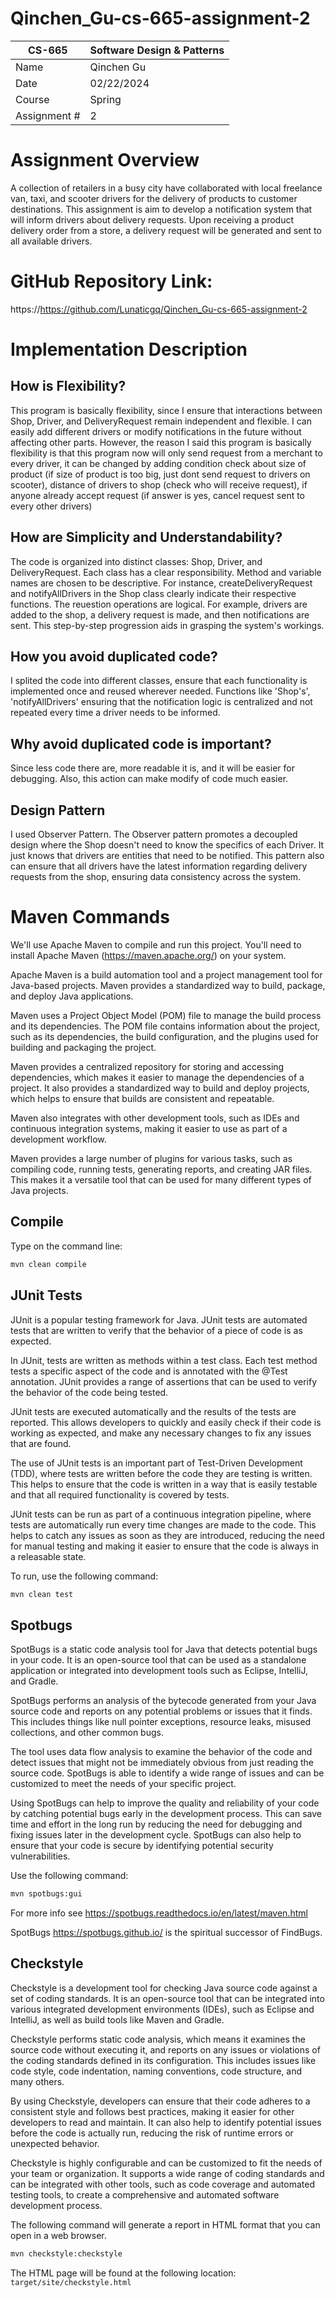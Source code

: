 # Qinchen_Gu-cs-665-assignment-2

| CS-665       | Software Design & Patterns |
|--------------|----------------------------|
| Name         | Qinchen Gu                 |
| Date         | 02/22/2024                 |
| Course       | Spring                     |
| Assignment # | 2                          |

# Assignment Overview
A collection of retailers in a busy city have collaborated with local freelance van, taxi, and
scooter drivers for the delivery of products to customer destinations. This assignment is aim to develop a
notification system that will inform drivers about delivery requests. Upon receiving a product
delivery order from a store, a delivery request will be generated and sent to all available
drivers.

# GitHub Repository Link:
https://https://github.com/Lunaticgq/Qinchen_Gu-cs-665-assignment-2

# Implementation Description 
## How is Flexibility?
This program is basically flexibility, since I ensure that interactions between Shop, Driver, and DeliveryRequest 
remain independent and flexible. I can easily add different drivers or modify notifications in the future without 
affecting other parts. However, the reason I said this program is basically flexibility is that this program now will 
only send request from a merchant to every driver, it can be changed by adding condition check about size of product 
(if size of product is too big, just dont send request to drivers on scooter), distance of drivers to shop (check who 
will receive request), if anyone already accept request (if answer is yes, cancel request sent to every other drivers)

## How are Simplicity and Understandability?
The code is organized into distinct classes: Shop, Driver, and DeliveryRequest. Each class has a clear responsibility. Method and variable names are chosen to be descriptive. For instance, createDeliveryRequest and notifyAllDrivers in the Shop class clearly indicate their respective functions. The reuestion operations are logical. For example, drivers are added to the shop, a delivery request is made, and then notifications are sent. This step-by-step progression aids in grasping the system's workings.

## How you avoid duplicated code?
I splited the code into different classes, ensure that each functionality is implemented once and reused wherever needed.  Functions like 'Shop's', 'notifyAllDrivers' ensuring that the notification logic is centralized and not repeated every time a driver needs to be informed.

## Why avoid duplicated code is important?
Since less code there are, more readable it is, and it will be easier for debugging. Also, this action can make modify
of code much easier.

## Design Pattern
I used Observer Pattern. The Observer pattern promotes a decoupled design where the Shop doesn't need to know the specifics of each Driver. It just knows that drivers are entities that need to be notified. This pattern also can ensure that all drivers have the latest information regarding delivery requests from the shop, ensuring data consistency across the system.


# Maven Commands

We'll use Apache Maven to compile and run this project. You'll need to install Apache Maven (https://maven.apache.org/) on your system. 

Apache Maven is a build automation tool and a project management tool for Java-based projects. Maven provides a standardized way to build, package, and deploy Java applications.

Maven uses a Project Object Model (POM) file to manage the build process and its dependencies. The POM file contains information about the project, such as its dependencies, the build configuration, and the plugins used for building and packaging the project.

Maven provides a centralized repository for storing and accessing dependencies, which makes it easier to manage the dependencies of a project. It also provides a standardized way to build and deploy projects, which helps to ensure that builds are consistent and repeatable.

Maven also integrates with other development tools, such as IDEs and continuous integration systems, making it easier to use as part of a development workflow.

Maven provides a large number of plugins for various tasks, such as compiling code, running tests, generating reports, and creating JAR files. This makes it a versatile tool that can be used for many different types of Java projects.

## Compile
Type on the command line: 

```bash
mvn clean compile
```



## JUnit Tests
JUnit is a popular testing framework for Java. JUnit tests are automated tests that are written to verify that the behavior of a piece of code is as expected.

In JUnit, tests are written as methods within a test class. Each test method tests a specific aspect of the code and is annotated with the @Test annotation. JUnit provides a range of assertions that can be used to verify the behavior of the code being tested.

JUnit tests are executed automatically and the results of the tests are reported. This allows developers to quickly and easily check if their code is working as expected, and make any necessary changes to fix any issues that are found.

The use of JUnit tests is an important part of Test-Driven Development (TDD), where tests are written before the code they are testing is written. This helps to ensure that the code is written in a way that is easily testable and that all required functionality is covered by tests.

JUnit tests can be run as part of a continuous integration pipeline, where tests are automatically run every time changes are made to the code. This helps to catch any issues as soon as they are introduced, reducing the need for manual testing and making it easier to ensure that the code is always in a releasable state.

To run, use the following command:
```bash
mvn clean test
```


## Spotbugs 

SpotBugs is a static code analysis tool for Java that detects potential bugs in your code. It is an open-source tool that can be used as a standalone application or integrated into development tools such as Eclipse, IntelliJ, and Gradle.

SpotBugs performs an analysis of the bytecode generated from your Java source code and reports on any potential problems or issues that it finds. This includes things like null pointer exceptions, resource leaks, misused collections, and other common bugs.

The tool uses data flow analysis to examine the behavior of the code and detect issues that might not be immediately obvious from just reading the source code. SpotBugs is able to identify a wide range of issues and can be customized to meet the needs of your specific project.

Using SpotBugs can help to improve the quality and reliability of your code by catching potential bugs early in the development process. This can save time and effort in the long run by reducing the need for debugging and fixing issues later in the development cycle. SpotBugs can also help to ensure that your code is secure by identifying potential security vulnerabilities.

Use the following command:

```bash
mvn spotbugs:gui 
```

For more info see 
https://spotbugs.readthedocs.io/en/latest/maven.html

SpotBugs https://spotbugs.github.io/ is the spiritual successor of FindBugs.


## Checkstyle 

Checkstyle is a development tool for checking Java source code against a set of coding standards. It is an open-source tool that can be integrated into various integrated development environments (IDEs), such as Eclipse and IntelliJ, as well as build tools like Maven and Gradle.

Checkstyle performs static code analysis, which means it examines the source code without executing it, and reports on any issues or violations of the coding standards defined in its configuration. This includes issues like code style, code indentation, naming conventions, code structure, and many others.

By using Checkstyle, developers can ensure that their code adheres to a consistent style and follows best practices, making it easier for other developers to read and maintain. It can also help to identify potential issues before the code is actually run, reducing the risk of runtime errors or unexpected behavior.

Checkstyle is highly configurable and can be customized to fit the needs of your team or organization. It supports a wide range of coding standards and can be integrated with other tools, such as code coverage and automated testing tools, to create a comprehensive and automated software development process.

The following command will generate a report in HTML format that you can open in a web browser. 

```bash
mvn checkstyle:checkstyle
```

The HTML page will be found at the following location:
`target/site/checkstyle.html`




